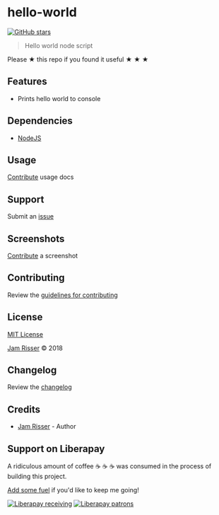 # hello-world

[![GitHub stars](https://img.shields.io/github/stars/codejamninja/hello-world.svg?style=social&label=Stars)](https://github.com/codejamninja/hello-world)

> Hello world node script

Please ★ this repo if you found it useful ★ ★ ★

## Features

- Prints hello world to console

## Dependencies

- [NodeJS](https://nodejs.org)

## Usage

[Contribute](https://github.com/codejamninja/hello-world/blob/master/CONTRIBUTING.md) usage docs

## Support

Submit an [issue](https://github.com/codejamninja/hello-world/issues/new)

## Screenshots

[Contribute](https://github.com/codejamninja/hello-world/blob/master/CONTRIBUTING.md) a screenshot

## Contributing

Review the [guidelines for contributing](https://github.com/codejamninja/hello-world/blob/master/CONTRIBUTING.md)

## License

[MIT License](https://github.com/codejamninja/hello-world/blob/master/LICENSE)

[Jam Risser](https://codejam.ninja) © 2018

## Changelog

Review the [changelog](https://github.com/codejamninja/hello-world/blob/master/CHANGELOG.md)

## Credits

- [Jam Risser](https://codejam.ninja) - Author

## Support on Liberapay

A ridiculous amount of coffee ☕ ☕ ☕ was consumed in the process of building this project.

[Add some fuel](https://liberapay.com/codejamninja/donate) if you'd like to keep me going!

[![Liberapay receiving](https://img.shields.io/liberapay/receives/codejamninja.svg?style=flat-square)](https://liberapay.com/codejamninja/donate)
[![Liberapay patrons](https://img.shields.io/liberapay/patrons/codejamninja.svg?style=flat-square)](https://liberapay.com/codejamninja/donate)
